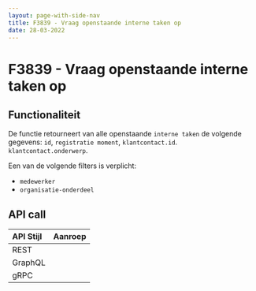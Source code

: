 ```yaml
---
layout: page-with-side-nav
title: F3839 - Vraag openstaande interne taken op
date: 28-03-2022
---
```


# F3839 - Vraag openstaande interne taken op

## Functionaliteit

De functie retourneert van alle openstaande `interne taken` de volgende gegevens: `id`, `registratie moment`, `klantcontact.id`. `klantcontact.onderwerp`.

Een van de volgende filters is verplicht:
- `medewerker`
- `organisatie-onderdeel`

## API call

| API Stijl | Aanroep |
| :--- | :--- |
| REST | |
| GraphQL | |
| gRPC | |
